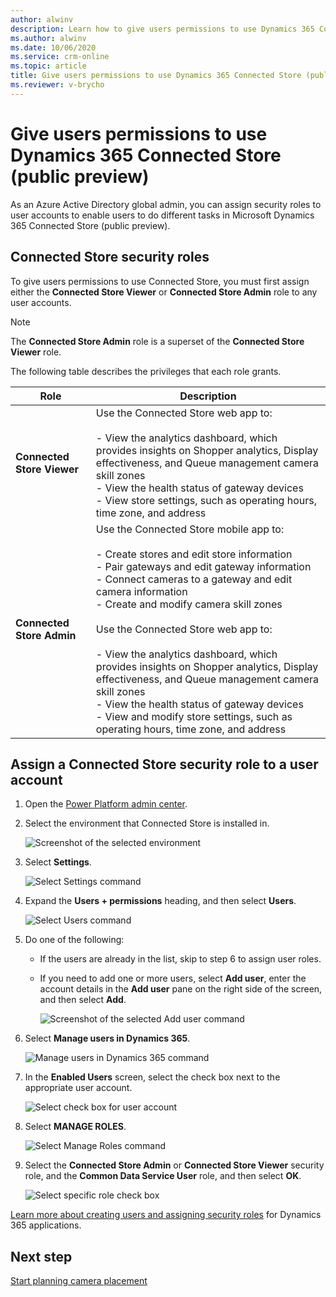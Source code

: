 ```yaml
---
author: alwinv
description: Learn how to give users permissions to use Dynamics 365 Connected Store (public preview).
ms.author: alwinv
ms.date: 10/06/2020
ms.service: crm-online
ms.topic: article
title: Give users permissions to use Dynamics 365 Connected Store (public preview)
ms.reviewer: v-brycho
---
```


# Give users permissions to use Dynamics 365 Connected Store (public preview)

As an Azure Active Directory global admin, you can assign security roles to user accounts to enable users to do different tasks in Microsoft Dynamics 365 Connected Store (public preview).

## Connected Store security roles

To give users permissions to use Connected Store, you must first assign either the **Connected Store Viewer** or **Connected Store Admin** role to any user accounts. 

> [!NOTE]
> The **Connected Store Admin** role is a superset of the **Connected Store Viewer** role.

The following table describes the privileges that each role grants.

|Role|	Description|
|--------------------------------|----------------------------------------------------------------------------------------------|
|**Connected Store Viewer**|	Use the Connected Store web app to:<br><br>- View the analytics dashboard, which provides insights on Shopper analytics, Display effectiveness, and Queue management camera skill zones<br>- View the health status of gateway devices <br>- View store settings, such as operating hours, time zone, and address<br>
|**Connected Store Admin**|	Use the Connected Store mobile app to:<br><br>- Create stores and edit store information<br>- Pair gateways and edit gateway information<br>- Connect cameras to a gateway and edit camera information<br>- Create and modify camera skill zones<br><br>Use the Connected Store web app to:<br><br>- View the analytics dashboard, which provides insights on Shopper analytics, Display effectiveness, and Queue management camera skill zones<br>- View the health status of gateway devices<br>- View and modify store settings, such as operating hours, time zone, and address|

## Assign a Connected Store security role to a user account

1. Open the [Power Platform admin center](https://admin.powerplatform.com/). 
        
2. Select the environment that Connected Store is installed in.

    ![Screenshot of the selected environment](media/select-environment.PNG "Screenshot of the selected environment")
    
3. Select **Settings**.

    ![Select Settings command](media/select-settings-1.PNG "Select Settings command")
    
4. Expand the **Users + permissions** heading, and then select **Users**.

    ![Select Users command](media/select-users-1.PNG "Select Users command")

5. Do one of the following:

   - If the users are already in the list, skip to step 6 to assign user roles.       
   
   - If you need to add one or more users, select **Add user**, enter the account details in the **Add user** pane on the right side of the screen, and then select **Add**. 

      ![Screenshot of the selected Add user command](media/select-add-user-1.PNG "Screenshot of the selected Add user command")    
    
6. Select **Manage users in Dynamics 365**.

    ![Manage users in Dynamics 365 command](media/select-manage-users-1.PNG "Manage users in Dynamics 365 command")   

7. In the **Enabled Users** screen, select the check box next to the appropriate user account.    

   ![Select check box for user account](media/select-user-1.PNG "Select check box for user account")       
   
7. Select **MANAGE ROLES**. 

    ![Select Manage Roles command](media/select-manage-roles-1.PNG "Select Manage Roles command")

8. Select the **Connected Store Admin** or **Connected Store Viewer** security role, and the **Common Data Service User** role, and then select **OK**. 

    ![Select specific role check box](media/select-role-1.PNG "Select specific role check box")

[Learn more about creating users and assigning security roles](https://go.microsoft.com/fwlink/?linkid=2128632) for Dynamics 365 applications.

## Next step

[Start planning camera placement](camera-placement-checklist.md)



